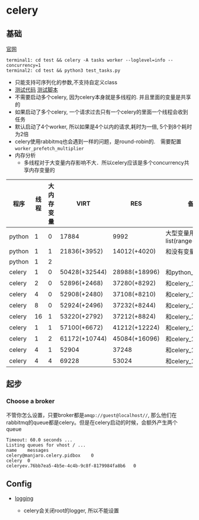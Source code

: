 # celery

## 基础
[官网](https://docs.celeryproject.org/en/stable/getting-started/introduction.html)

```
terminal1: cd test && celery -A tasks worker --loglevel=info --concurrency=1
terminal2: cd test && python3 test_tasks.py
```
* 只能支持可序列化的参数,不支持自定义class
* [测试代码](./测试内存/tasks.py) [测试脚本](./测试内存/test_tasks.py)
* 不需要启动多个celery, 因为celery本身就是多线程的. 并且里面的变量是共享的
* 如果启动了多个celery, 一个请求过去只有一个celery的里面一个线程会收到任务
* 默认启动了4个worker, 所以如果是4个以内的请求,耗时为一倍, 5个到8个耗时为2倍
* celery使用rabbitmq也会遇到一样的问题，是round-robin的.　需要配置`worker_prefetch_multiplier`
* 内存分析
    * 多线程对于大变量内存影响不大．所以celery应该是多个concurrency共享内存变量的

程序|线程|大内存变量|VIRT|RES|备注
----|----|---------------------------------|---|---|---
python|1|0|17884|9992|大型变量用list(range(100000))
python|1|1|21836(+3952)|14012(+4020)|和没有变量相比
python|1|2||
celery| 1|0|50428(+32544)|28988(+18996)|和python_1_0相比
celery| 2|0|52896(+2468) |37280(+8292)|和celery_1_0相比
celery| 4|0|52908(+2480) |37108(+8210)|和celery_1_0相比
celery| 8|0|52924(+2496) |37232(+8244)|和celery_1_0相比
celery|16|1|53220(+2792) |37212(+8824)|和celery_1_0相比
celery|1|1|57100(+6672)|41212(+12224)|和celery_1_0相比
celery|1|2|61172(+10744)|45084(+16096)|和celery_1_0相比
celery|4|1|52904|37248|和celery_1_0相比
celery|4|4|69228|53024|和celery_1_0相比


## 起步
### Choose a broker
不管你怎么设置，只要broker都是`amqp://guest@localhost//`, 那么他们在rabbitmq的queue都是celery。但是在celery启动的时候，会额外产生两个queue
```
Timeout: 60.0 seconds ...
Listing queues for vhost / ...
name    messages
celery@manjaro.celery.pidbox    0
celery  0
celeryev.76bb7ea5-4b5e-4c4b-9c8f-8179984fa8b6   0
```

## Config

* [logging](https://docs.celeryq.dev/en/stable/userguide/configuration.html#logging)

    * celery会关闭root的logger, 所以不能设置
